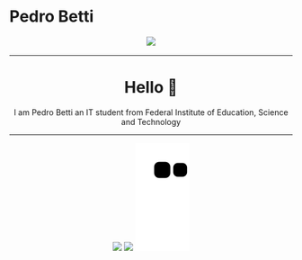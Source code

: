 <h1>Pedro Betti</h1>
<div id="header" align="center">
     <img src="https://media1.giphy.com/media/v1.Y2lkPTc5MGI3NjExZGU3ZWVlZTg1ZDdiYTgzZmJlZjY3MGEwZDQ1NTE0YjUxM2M2ZmZlYSZjdD1n/qgQUggAC3Pfv687qPC/giphy.gif"/>
</div>
<hr>
<h1 align="center">Hello 👋</h1>
<p align="center">I am Pedro Betti an IT student from Federal Institute of Education, Science and Technology</p>
<hr>
<div display="flex" align="center">
   <img src="https://github-readme-stats.vercel.app/api?username=malabetti&theme=cobalt"/>
   <img src="https://skillicons.dev/icons?i=python,kotlin,c,cpp"/>
   <img src="https://github.com/malabetti/malabetti/blob/output/github-contribution-grid-snake.svg"/>
</div>
